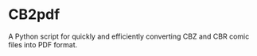 # CB2pdf
A Python script for quickly and efficiently converting CBZ and CBR comic files into PDF format.
